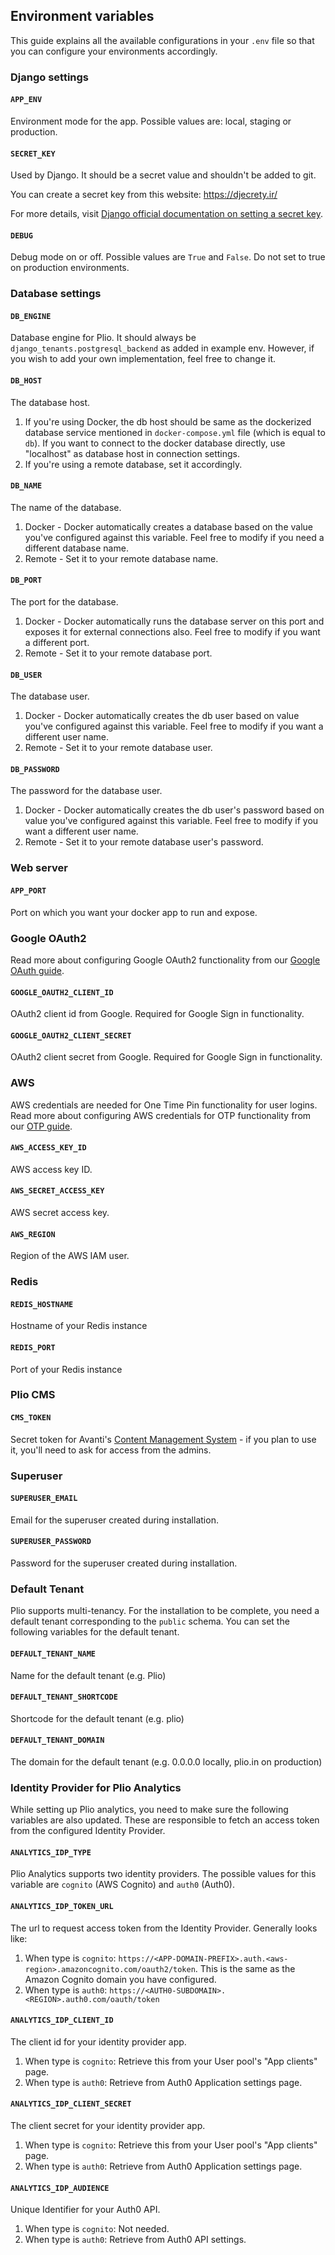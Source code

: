 ## Environment variables

This guide explains all the available configurations in your `.env` file so that you can configure your environments accordingly.

### Django settings
#### `APP_ENV`
Environment mode for the app. Possible values are: local, staging or production.

#### `SECRET_KEY`
Used by Django. It should be a secret value and shouldn't be added to git.

You can create a secret key from this website: https://djecrety.ir/

For more details, visit [Django official documentation on setting a secret key](https://docs.djangoproject.com/en/3.2/ref/settings/#std:setting-SECRET_KEY).

#### `DEBUG`
Debug mode on or off. Possible values are `True` and `False`. Do not set to true on production environments.

### Database settings
#### `DB_ENGINE`
Database engine for Plio. It should always be `django_tenants.postgresql_backend` as added in example env. However, if you wish to add your own implementation, feel free to change it.

#### `DB_HOST`
The database host.
1. If you're using Docker, the db host should be same as the dockerized database service mentioned in `docker-compose.yml` file (which is equal to `db`). If you want to connect to the docker database directly, use "localhost" as database host in connection settings.
2. If you're using a remote database, set it accordingly.

#### `DB_NAME`
The name of the database.
1. Docker - Docker automatically creates a database based on the value you've configured against this variable. Feel free to modify if you need a different database name.
2. Remote - Set it to your remote database name.

#### `DB_PORT`
The port for the database.
1. Docker - Docker automatically runs the database server on this port and exposes it for external connections also. Feel free to modify if you want a different port.
2. Remote - Set it to your remote database port.

#### `DB_USER`
The database user.
1. Docker - Docker automatically creates the db user based on value you've configured against this variable. Feel free to modify if you want a different user name.
2. Remote - Set it to your remote database user.

#### `DB_PASSWORD`
The password for the database user.
1. Docker - Docker automatically creates the db user's password based on value you've configured against this variable. Feel free to modify if you want a different user name.
2. Remote - Set it to your remote database user's password.


### Web server
#### `APP_PORT`
Port on which you want your docker app to run and expose.

### Google OAuth2
Read more about configuring Google OAuth2 functionality from our [Google OAuth guide](oauth/GOOGLE-OAUTH2.md).

#### `GOOGLE_OAUTH2_CLIENT_ID`
OAuth2 client id from Google. Required for Google Sign in functionality.

#### `GOOGLE_OAUTH2_CLIENT_SECRET`
OAuth2 client secret from Google. Required for Google Sign in functionality.

### AWS
AWS credentials are needed for One Time Pin functionality for user logins. Read more about configuring AWS credentials for OTP functionality from our [OTP guide](ONE-TIME-PIN.md).
#### `AWS_ACCESS_KEY_ID`
AWS access key ID.

#### `AWS_SECRET_ACCESS_KEY`
AWS secret access key.

#### `AWS_REGION`
Region of the AWS IAM user.

### Redis
#### `REDIS_HOSTNAME`
Hostname of your Redis instance

#### `REDIS_PORT`
Port of your Redis instance

### Plio CMS
#### `CMS_TOKEN`
Secret token for Avanti's [Content Management System](http://cms.peerlearning.com) - if you plan to use it, you'll need to ask for access from the admins.

### Superuser
#### `SUPERUSER_EMAIL`
Email for the superuser created during installation.

#### `SUPERUSER_PASSWORD`
Password for the superuser created during installation.

### Default Tenant
Plio supports multi-tenancy. For the installation to be complete, you need a default tenant corresponding to the `public` schema. You can set the following variables for the default tenant.

#### `DEFAULT_TENANT_NAME`
Name for the default tenant (e.g. Plio)

#### `DEFAULT_TENANT_SHORTCODE`
Shortcode for the default tenant (e.g. plio)

#### `DEFAULT_TENANT_DOMAIN`
The domain for the default tenant (e.g. 0.0.0.0 locally, plio.in on production)


### Identity Provider for Plio Analytics
While setting up Plio analytics, you need to make sure the following variables are also updated. These are responsible to fetch an access token from the configured Identity Provider.

#### `ANALYTICS_IDP_TYPE`
Plio Analytics supports two identity providers. The possible values for this variable are `cognito` (AWS Cognito) and `auth0` (Auth0).

#### `ANALYTICS_IDP_TOKEN_URL`
The url to request access token from the Identity Provider. Generally looks like:
1. When type is `cognito`: `https://<APP-DOMAIN-PREFIX>.auth.<aws-region>.amazoncognito.com/oauth2/token`. This is the same as the Amazon Cognito domain you have configured.
2. When type is `auth0`: `https://<AUTH0-SUBDOMAIN>.<REGION>.auth0.com/oauth/token`

#### `ANALYTICS_IDP_CLIENT_ID`
The client id for your identity provider app.
1. When type is `cognito`: Retrieve this from your User pool's "App clients" page.
2. When type is `auth0`: Retrieve from Auth0 Application settings page.

#### `ANALYTICS_IDP_CLIENT_SECRET`
The client secret for your identity provider app.
1. When type is `cognito`: Retrieve this from your User pool's "App clients" page.
2. When type is `auth0`: Retrieve from Auth0 Application settings page.

#### `ANALYTICS_IDP_AUDIENCE`
Unique Identifier for your Auth0 API.
1. When type is `cognito`: Not needed.
2. When type is `auth0`: Retrieve from Auth0 API settings.
